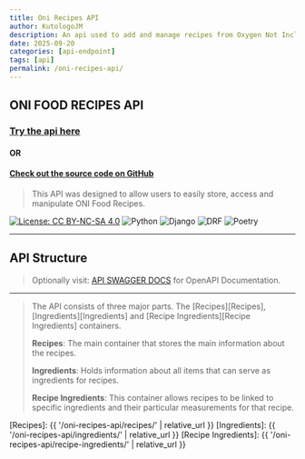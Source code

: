 ```yaml
---
title: Oni Recipes API
author: KutologoJM
description: An api used to add and manage recipes from Oxygen Not Included within your browser.
date: 2025-09-20
categories: [api-endpoint]
tags: [api]
permalink: /oni-recipes-api/
---
```


## ONI FOOD RECIPES API

### [Try the api here](oni-recipe-api-test.md)
#### OR
#### [Check out the source code on GitHub](https://github.com/KutologoJM/oni-recipe-api/)

> This API was designed to allow users to easily store, access and manipulate ONI Food Recipes.

[![License: CC BY-NC-SA 4.0](https://img.shields.io/badge/License-CC%20BY--NC--SA%204.0-lightgrey.svg)](https://creativecommons.org/licenses/by-nc-sa/4.0/)
![Python](https://img.shields.io/badge/Python-3.12+-blue.svg)
![Django](https://img.shields.io/badge/Django-5.2-green.svg)
![DRF](https://img.shields.io/badge/DRF-3.x-red.svg)
![Poetry](https://img.shields.io/badge/Poetry-managed-informational.svg)

---

## API Structure
> Optionally visit: [API SWAGGER DOCS](https://example.com) for OpenAPI Documentation.

___

> The API consists of three major parts. The [Recipes][Recipes], [Ingredients][Ingredients] and [Recipe Ingredients][Recipe Ingredients] containers.
>
> **Recipes**: The main container that stores the main information about the recipes.
>
> **Ingredients**: Holds information about all items that can serve as ingredients for recipes.
>
> **Recipe Ingredients**: This container allows recipes to be linked to specific ingredients and their particular measurements for that recipe.

[Recipes]: {{ '/oni-recipes-api/recipes/' | relative_url }}
[Ingredients]: {{ '/oni-recipes-api/ingredients/' | relative_url }}
[Recipe Ingredients]: {{ '/oni-recipes-api/recipe-ingredients/' | relative_url }}
